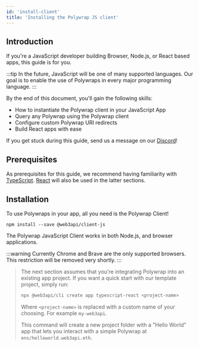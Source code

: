 ```yaml
---
id: 'install-client'
title: 'Installing the Polywrap JS client'
---
```


## **Introduction**

If you're a JavaScript developer building Browser, Node.js, or React based apps, this guide is for you.

:::tip
In the future, JavaScript will be one of many supported languages. Our goal is to enable the use of Polywraps in every major programming language.
:::

By the end of this document, you'll gain the following skills:

- How to instantiate the Polywrap client in your JavaScript App
- Query any Polywrap using the Polywrap client
- Configure custom Polywrap URI redirects
- Build React apps with ease

If you get stuck during this guide, send us a message on our [Discord](https://discord.com/invite/Z5m88a5qWu)!

## **Prerequisites**

As prerequisites for this guide, we recommend having familiarity with [TypeScript](https://www.typescriptlang.org/). [React](https://reactjs.org/) will also be used in the latter sections.

## **Installation**

To use Polywraps in your app, all you need is the Polywrap Client!

```
npm install --save @web3api/client-js
```

The Polywrap JavaScript Client works in both Node.js, and browser applications.

:::warning
Currently Chrome and Brave are the only supported browsers. This restriction will be removed very shortly.
:::

> The next section assumes that you're integrating Polywrap into an existing app project. If you want a quick start with our template project, simply run:
>
> ```bash
> npx @web3api/cli create app typescript-react <project-name>
> ```
>
> Where `<project-name>` is replaced with a custom name of your choosing. For example `my-web3api`.
>
> This command will create a new project folder with a "Hello World" app that
> lets you interact with a simple Polywrap at `ens/helloworld.web3api.eth`.
